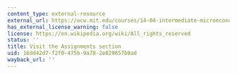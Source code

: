 ```yaml
---
content_type: external-resource
external_url: https://ocw.mit.edu/courses/14-04-intermediate-microeconomic-theory-fall-2020/pages/assignments/
has_external_license_warning: false
license: https://en.wikipedia.org/wiki/All_rights_reserved
status: ''
title: Visit the Assignments section
uid: 16dd42d7-f2f0-475b-9a78-2e829657b9ad
wayback_url: ''
---
```

